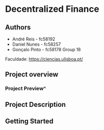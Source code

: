 # Decentralized Finance


## Authors

- André Reis - fc58192
- Daniel Nunes - fc58257
- Gonçalo Pinto - fc58178
Group 18

Faculdade: https://ciencias.ulisboa.pt/

## Project overview

### Project Preview^

## Project Description

## Getting Started

